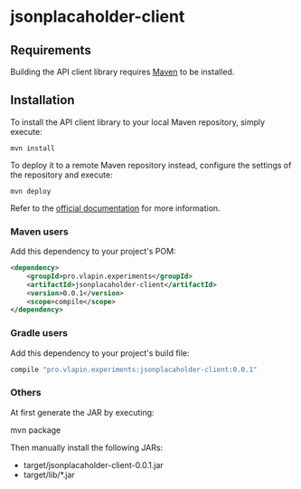 # jsonplacaholder-client

## Requirements

Building the API client library requires [Maven](https://maven.apache.org/) to be installed.

## Installation

To install the API client library to your local Maven repository, simply execute:

```shell
mvn install
```

To deploy it to a remote Maven repository instead, configure the settings of the repository and execute:

```shell
mvn deploy
```

Refer to the [official documentation](https://maven.apache.org/plugins/maven-deploy-plugin/usage.html) for more information.

### Maven users

Add this dependency to your project's POM:

```xml
<dependency>
    <groupId>pro.vlapin.experiments</groupId>
    <artifactId>jsonplacaholder-client</artifactId>
    <version>0.0.1</version>
    <scope>compile</scope>
</dependency>
```

### Gradle users

Add this dependency to your project's build file:

```groovy
compile "pro.vlapin.experiments:jsonplacaholder-client:0.0.1"
```

### Others

At first generate the JAR by executing:

mvn package

Then manually install the following JARs:

* target/jsonplacaholder-client-0.0.1.jar
* target/lib/*.jar
